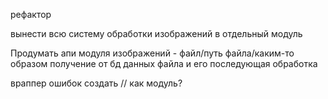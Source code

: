 рефактор

вынести всю систему обработки изображений в отдельный модуль

Продумать апи модуля изображений - файл/путь файла/каким-то образом получение от бд данных файла и его последующая обработка

враппер ошибок создать // как модуль?
